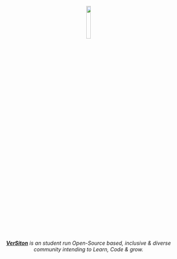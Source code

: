 
  
  <p style="text-align:center;" align="center">
  <a href="#">
   <img align="center" src="https://user-images.githubusercontent.com/84700316/177012280-45d0d814-f52f-4d8c-8af8-4a16a51a917d.png" width="15%"  height="15%"/></p>
  </a>
  
<br />
<p align="center">
  <a href="https://discord.gg/z8WK5Z3GPJ/"> <i><b>VerSiton</b></a> is an student run Open-Source based, inclusive & diverse community intending to Learn, Code & grow.</i>
</p>
